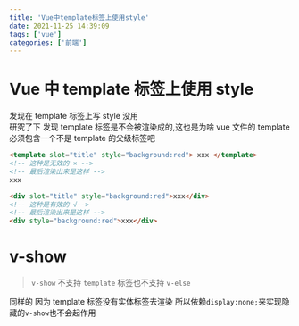```yaml
---
title: 'Vue中template标签上使用style'
date: 2021-11-25 14:39:09
tags: ['vue']
categories: ['前端']
---
```


# Vue 中 template 标签上使用 style

发现在 template 标签上写 style 没用  
研究了下 发现 template 标签是不会被渲染成的,这也是为啥 vue 文件的 template 必须包含一个不是 template 的父级标签吧

```html
<template slot="title" style="background:red"> xxx </template>
<!-- 这种是无效的 × -->
<!-- 最后渲染出来是这样 -->
xxx

<div slot="title" style="background:red">xxx</div>
<!-- 这种是有效的 √-->
<!-- 最后渲染出来是这样 -->
<div style="background:red">xxx</div>
```

# v-show

> `v-show` 不支持 `template` 标签也不支持 `v-else`

同样的 因为 template 标签没有实体标签去渲染 所以依赖`display:none;`来实现隐藏的`v-show`也不会起作用
